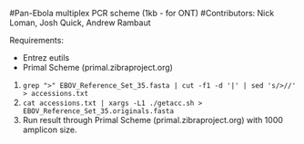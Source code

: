 #Pan-Ebola multiplex PCR scheme (1kb - for ONT)
#Contributors: Nick Loman, Josh Quick, Andrew Rambaut

Requirements:

- Entrez eutils
- Primal Scheme (primal.zibraproject.org)

1) ``grep ">" EBOV_Reference_Set_35.fasta | cut -f1 -d '|' | sed 's/>//' > accessions.txt``
2) ``cat accessions.txt | xargs -L1 ./getacc.sh > EBOV_Reference_Set_35.originals.fasta``
3) Run result through Primal Scheme (primal.zibraproject.org) with 1000 amplicon size.

